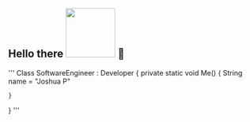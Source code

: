 ## Hello there <img src="https://github.com/user-attachments/assets/476bfbaf-bcd7-4675-aae0-8fbb42654915" width=100> 👋

'''
Class SoftwareEngineer : Developer {
    private static void Me() {
      String name = "Joshua P"
      
    }
  
}
'''

<!--
**Brain-Wash-Josh/Brain-Wash-Josh** is a ✨ _special_ ✨ repository because its `README.md` (this file) appears on your GitHub profile.

Here are some ideas to get you started:

- 🔭 I’m currently working on ...
- 🌱 I’m currently learning ...
- 👯 I’m looking to collaborate on ...
- 🤔 I’m looking for help with ...
- 💬 Ask me about ...
- 📫 How to reach me: ...
- 😄 Pronouns: ...
- ⚡ Fun fact: ...
-->
